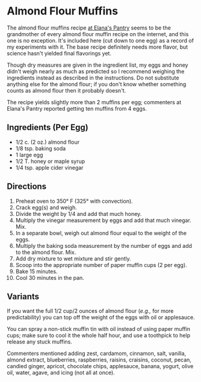 # Almond Flour Muffins

The almond flour muffins recipe [at Elana's Pantry](https://elanaspantry.com/ratio-rally-quick-breads-almond-flour-muffins/) seems to be the grandmother of every almond flour muffin recipe on the internet, and this one is no exception.  It's included here (cut down to one egg) as a record of my experiments with it.  The base recipe definitely needs more flavor, but science hasn't yielded final flavorings yet.

Though dry measures are given in the ingredient list, my eggs and honey didn't weigh nearly as much as predicted so I recommend weighing the ingredients instead as described in the instructions.  Do not substitute anything else for the almond flour; if you don't know whether something counts as almond flour then it probably doesn't.

The recipe yields slightly more than 2 muffins per egg; commenters at Elana's Pantry reported getting ten muffins from 4 eggs.

## Ingredients (Per Egg)

* 1/2 c. (2 oz.) almond flour
* 1/8 tsp. baking soda
* 1 large egg
* 1/2 T. honey or maple syrup
* 1/4 tsp. apple cider vinegar

## Directions

1. Preheat oven to 350° F (325° with convection).
2. Crack egg(s) and weigh.
3. Divide the weight by 1/4 and add that much honey.
4. Multiply the vinegar measurement by eggs and add that much vinegar.  Mix.
5. In a separate bowl, weigh out almond flour equal to the weight of the eggs.
6. Multiply the baking soda measurement by the number of eggs and add to the almond flour.  Mix.
7. Add dry mixture to wet mixture and stir gently.
8. Scoop into the appropriate number of paper muffin cups (2 per egg).
9. Bake 15 minutes.
10. Cool 30 minutes in the pan.

## Variants

If you want the full 1/2 cup/2 ounces of almond flour (*e.g.,* for more predictability) you can top off the weight of the eggs with oil or applesauce.

You can spray a non-stick muffin tin with oil instead of using paper muffin cups; make sure to cool it the whole half hour, and use a toothpick to help release any stuck muffins.

Commenters mentioned adding zest, cardamom, cinnamon, salt, vanilla, almond extract, blueberries, raspberries, raisins, craisins, coconut, pecan, candied ginger, apricot, chocolate chips, applesauce, banana, yogurt, olive oil, water, agave, and icing (not all at once).
